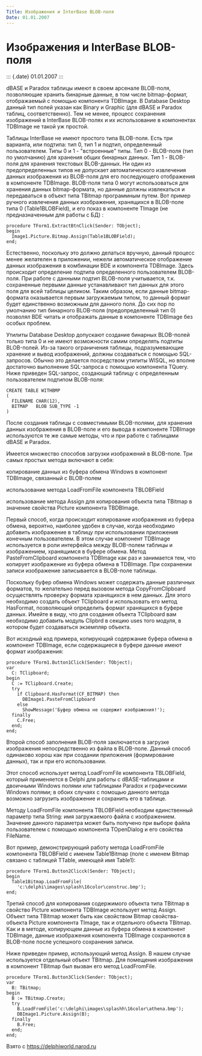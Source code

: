```yaml
---
Title: Изображения и InterBase BLOB-поля
Date: 01.01.2007
---
```



Изображения и InterBase BLOB-поля
=================================

::: {.date}
01.01.2007
:::

dBASE и Paradox таблицы имеют в своем арсенале BLOB-поля, позволяющие
хранить бинарные данные, в том числе bitmap-формат, отображаемый с
помощью компонента TDBImage. В Database Desktop данный тип полей указан
как Binary и Graphic (для dBASE и Paradox таблиц, соответственно). Тем
не менее, процесс сохранения изображений в InterBase BLOB-полях и их
использование в компонентах TDBImage не такой уж простой.

Таблицы InterBase не имеют простого типа BLOB-поля. Есть три варианта,
или подтипа: тип 0, тип 1 и подтип, определенный пользователем. Типы 0 и
1 - "встроенные" типы. Тип 0 - BLOB-поля (тип по умолчанию) для
хранения общих бинарных данных. Тип 1 - BLOB-поля для хранения текстовых
BLOB-данных. Ни один из предопределенных типов не допускает
автоматического извлечения данных изображения из BLOB-поля для его
последующего отображения в компоненте TDBImage. BLOB-поля типа 0 могут
использоваться для хранения данных bitmap-формата, но данные должны
извлекаться и передаваться в объект типа TBitmap программным путем. Вот
пример ручного извлечения данных изображения, хранящихся в BLOB-поле
типа 0 (Table1BLOBField), и его показ в компоненте TImage (не
предназначенным для работы с БД) :

    procedure TForm1.ExtractBtnClick(Sender: TObject);
    begin
      Image1.Picture.Bitmap.Assign(Table1BLOBField);
    end;

Естественно, поскольку это должно делаться вручную, данный процесс менее
желателен в приложении, нежели автоматическое отображение данных
изображения в комбинации BDE и компонента TDBImage. Здесь происходит
определение подтипа определенного пользователем BLOB-поля. При работе с
данными подтип BLOB-поля учитывается, т.к. сохраненные первыми данные
устанавливают тип данных для этого поля для всей таблицы целиком. Таким
образом, если данные bitmap-формата оказывается первым загружаемым
типом, то данный формат будет единственно возможным для данного поля. До
сих пор по умолчанию тип бинарного BLOB-поля (предопределенный тип 0)
позволял BDE читать и отображать данные в компоненте TDBImage без особых
проблем.

Утилиты Database Desktop допускают создание бинарных BLOB-полей только
типа 0 и не имеют возможности самим определять подтипы BLOB-полей. Из-за
такого ограничения таблицы, подразумевающие хранение и вывод
изображений, должны создаваться с помощью SQL-запросов. Обычно это
делается посредством утилиты WISQL, но вполне достаточно выполнение
SQL-запроса с помощью компонента TQuery. Ниже приведен SQL-запрос,
создающий таблицу с определенным пользователем подтипом BLOB-поля:

    CREATE TABLE WITHBMP
    (
      FILENAME CHAR(12),
      BITMAP   BLOB SUB_TYPE -1
    )

После создания таблицы с совместимыми BLOB-полями, для хранения данных
изображения в BLOB-поле и его вывода в компоненте TDBImage используются
те же самые методы, что и при работе с таблицами dBASE и Paradox.

Имеется множество способов загрузки изображений в BLOB-поле. Три самых
простых метода включают в себя:

копирование данных из буфера обмена Windows в компонент TDBImage,
связанный с BLOB-полем

использование метода LoadFromFile компонента TBLOBField

использование метода Assign для копирования объекта типа TBitmap в
значение свойства Picture компонента TBDBImage.

Первый способ, когда происходит копирование изображения из буфера
обмена, вероятно, наиболее удобен в случае, когда необходимо добавить
изображение в таблицу при использовании приложения конечным
пользователем. В этом случае компонент TDBImage используется в роли
интерфейса между BLOB-полем таблицы и изображением, хранящимся в буфере
обмена. Метод PasteFromClipboard компонента TDBImage как раз и
занимается тем, что копирует изображение из буфера обмена в TDBImage.
При сохранении записи изображение записывается в BLOB-поле таблицы.

Поскольку буфер обмена Windows может содержать данные различных
форматов, то желательно перед вызовом метода CopyFromClipboard
осуществлять проверку формата хранящихся в нем данных. Для этого
необходимо создать объект TClipboard и использовать его метод HasFormat,
позволяющий определить формат хранящихся в буфере данных. Имейте в виду,
что для создания объекта TClipboard вам необходимо добавить модуль
Clipbrd в секцию uses того модуля, в котором будет создаваться экземпляр
объекта.

Вот исходный код примера, копирующий содержание буфера обмена в
компонент TDBImage, если содержащиеся в буфере данные имеют формат
изображения:

    procedure TForm1.Button1Click(Sender: TObject);
    var
      C: TClipboard;
    begin
      C := TClipboard.Create;
      try
        if Clipboard.HasFormat(CF_BITMAP) then
          DBImage1.PasteFromClipboard
        else
          ShowMessage('Буфер обмена не содержит изображения!');
      finally
        C.Free;
      end;
    end;

Второй способ заполнения BLOB-поля заключается в загрузке изображения
непосредственно из файла в BLOB-поле. Данный способ одинаково хорош как
при создании приложения (формирование данных), так и при его
использовании.

Этот способ использует метод LoadFromFile компонента TBLOBField, который
применяется в Delphi для работы с dBASE-таблицами и двоичными Windows
полями или таблицами Paradox и графическими Windows полями; в обоих
случаях с помощью данного метода возможно загрузить изображение и
сохранить его в таблице.

Методу LoadFromFile компонента TBLOBField необходим единственный
параметр типа String: имя загружаемого файла с изображением. Значение
данного параметра может быть получено при выборе файла пользователем с
помощью компонента TOpenDialog и его свойства FileName.

Вот пример, демонстрирующий работу метода LoadFromFile компонента
TBLOBField с именем Table1Bitmap (поле с именем Bitmap связано с
таблицей TTable, имеющей имя Table1):

    procedure TForm1.Button2Clicck(Sender: TObject);
    begin
      Table1Bitmap.LoadFromFile(
        'c:\delphi\images\splash\16color\construc.bmp');
    end;

Третий способ для копирования содержимого объекта типа TBitmap в
свойство Picture компонента TDBImage использует метод Assign. Объект
типа TBitmap может быть как свойством Bitmap свойства-объекта Picture
компонента TImage, так и отдельного объекта TBitmap. Как и в методе,
копирующем данные из буфера обмена в компонент TDBImage, данные
изображения компонента TDBImage сохраняются в BLOB-поле после успешного
сохранения записи.

Ниже приведен пример, использующий метод Assign. В нашем случае
используется отдельный объект TBitmap. Для помещения изображения в
компонент TBitmap был вызван его метод LoadFromFile.

    procedure TForm1.Button3Click(Sender: TObject);
    var
      B: TBitmap;
    begin
      B := TBitmap.Create;
      try
        B.LoadFromFile('c:\delphi\images\splashh\16color\athena.bmp');
        DBImage1.Picture.Assign(B);
      finally
        B.Free;
      end;
    end;

Взято с <https://delphiworld.narod.ru>
